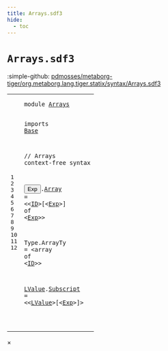 ```yaml
---
title: Arrays.sdf3
hide:
  - toc
---
```


# `Arrays.sdf3`

:simple-github: [pdmosses/metaborg-tiger/org.metaborg.lang.tiger.statix/syntax/Arrays.sdf3]

[pdmosses/metaborg-tiger/org.metaborg.lang.tiger.statix/syntax/Arrays.sdf3]: https://github.com/pdmosses/metaborg-tiger/blob/master/org.metaborg.lang.tiger.statix/syntax/Arrays.sdf3 "The source file on GitHub"

<div class="sdf3"><table class="highlighttable"><tbody><tr><td class="linenos"><div class="linenodiv"><pre><span></span>1
2
3
4
5
6
7
8
9
10
11
12
</pre></div></td>
<td class="code"><pre><code><span class="keyword">module</span> <a href="../Tiger.sdf3/#Arrays_13_9" id="Arrays_1_8" title="a definition with a single reference">Arrays</a>

<span class="keyword">imports</span> <a href="../Base.sdf3/#Base_1_8" id="Base_3_9" title="a reference to a single-file definition">Base</a>

<span class="layout">// Arrays</span>
<span class="keyword">context-free syntax</span>

  <button class="modal-open" id="Exp_8_3" title="a definition with multiple references" data-urls="#Exp line 8_22, 8_32, 12_33">Exp</button>.<span class="cons_Constructor"><a href="../Tiger.sdf3/#Array_28_9" id="Array_8_7" title="a definition with a single reference">Array</a></span> = &lt;&lt;<a href="../Base.sdf3/#ID_9_15" id="ID_8_17" title="a reference to a single-file definition">ID</a>&gt;<span class="cons_String">[</span>&lt;<a href="#Exp_8_3" id="Exp_8_22" title="a reference to a single-file definition">Exp</a>&gt;<span class="cons_String">]</span> <span class="cons_String">of</span> &lt;<a href="#Exp_8_3" id="Exp_8_32" title="a reference to a single-file definition">Exp</a>&gt;&gt;

  <span id="Type_10_3" title="a definition with no references">Type</span>.<span class="cons_Constructor"><span id="ArrayTy_10_8" title="a definition with no references">ArrayTy</span></span> = &lt;<span class="cons_String">array</span> <span class="cons_String">of</span> &lt;<a href="../Base.sdf3/#ID_9_15" id="ID_10_29" title="a reference to a single-file definition">ID</a>&gt;&gt;

  <a href="#LValue_12_24" id="LValue_12_3" title="a definition with a single reference">LValue</a>.<span class="cons_Constructor"><a href="../Tiger.sdf3/#Subscript_36_12" id="Subscript_12_10" title="a definition with a single reference">Subscript</a></span> = &lt;&lt;<a href="#LValue_12_3" id="LValue_12_24" title="a reference to a single-file definition">LValue</a>&gt;<span class="cons_String">[</span>&lt;<a href="#Exp_8_3" id="Exp_12_33" title="a reference to a single-file definition">Exp</a>&gt;<span class="cons_String">]</span>&gt;

</code></pre></td></tr></tbody></table></div>

<div id="modal">
  <div id="modal-content">
    <span id="modal-close">&times;</span>
    <h2 id="modal-h2"></h2>
    <p  id="modal-p"></p>
    <ul id="modal-ul"></ul>
  </div>
</div>
